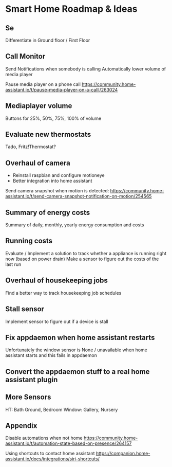 # Smart Home Roadmap & Ideas

## Se
Differentiate in Ground floor / First Floor

## Call Monitor
Send Notifications when somebody is calling
Automatically lower volume of media player

Pause media player on a phone call
https://community.home-assistant.io/t/pause-media-player-on-a-calll/263024

## Mediaplayer volume
Buttons for 25%, 50%, 75%, 100% of volume

## Evaluate new thermostats
Tado, Fritz!Thermostat?

## Overhaul of camera
* Reinstall raspbian and configure motioneye
* Better integration into home assistant

Send camera snapshot when motion is detected:
https://community.home-assistant.io/t/send-camera-snapshot-notification-on-motion/254565

## Summary of energy costs
Summary of daily, monthly, yearly energy consumption and costs

## Running costs
Evaluate / Implement a solution to track whether a appliance is running right now (based on power drain)
Make a sensor to figure out the costs of the last run

## Overhaul of housekeeping jobs
Find a better way to track housekeeping job schedules

## Stall sensor
Implement sensor to figure out if a device is stall

## Fix appdaemon when home assistant restarts
Unfortunately the window sensor is None / unavailable when home assistant starts and this fails
in appdaemon

## Convert the appdaemon stuff to a real home assistant plugin

## More Sensors
HT: Bath Ground, Bedroom
Window: Gallery, Nursery

## Appendix

Disable automations when not home
https://community.home-assistant.io/t/automation-state-based-on-presence/264157

Using shortcuts to contact home assistant
https://companion.home-assistant.io/docs/integrations/siri-shortcuts/